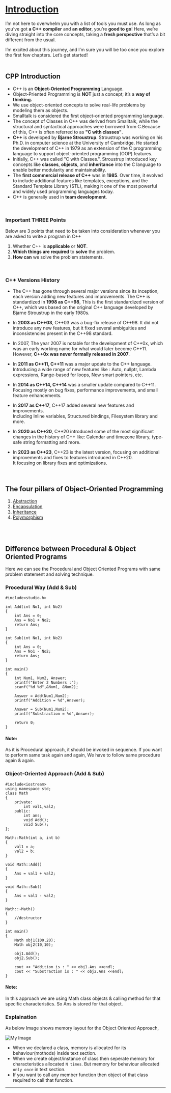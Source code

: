 # [Introduction](Introduction)
I’m not here to overwhelm you with a list of tools you must use. As long as you’ve got **a C++ compiler** and **an editor**, you’re **good to go**! Here, we’re diving straight into the core concepts, taking a **fresh perspective** that’s a bit different from the usual.<br>

I’m excited about this journey, and I’m sure you will be too once you explore the first few chapters. Let’s get started!
<br>
<br>

## CPP Introduction
 - C++ is an **Object-Oriented Programming** Language.<br>
 - Object-Priented Programming is **NOT** just a concept; it’s a **way of thinking.**<br>
 - We use object-oriented concepts to solve real-life problems by modeling them as objects.<br>
 - Smalltalk is considered the first object-oriented programming language.<br>
 - The concept of Classes in C++ was derived from Smalltalk, while the structural and syntactical approaches were borrowed from C.Because of this, C++ is often referred to as **"C with classes"**.<br>
 - **C++** is developed by **Bjarne Stroustrup**. Stroustrup was working on his Ph.D. in computer science at the University of Cambridge. He started the development of C++ in 1979 as an extension of the C programming language to support object-oriented programming (OOP) features.<br>
 - Initially, C++ was called "C with Classes.". Stroustrup introduced key concepts like **classes**, **objects**, and **inheritance** into the C language to enable better modularity and maintainability.<br>
 - The **first commercial release of C++** was in **1985**. Over time, it evolved to include additional features like templates, exceptions, and the Standard Template Library (STL), making it one of the most powerful and widely used programming languages today.<br>
 - C++ is generally used in **team development**.
 <br>

### Important THREE Points
Below are 3 points that need to be taken into consideration whenever you are asked to write a program in C++
1. Whether C++ is **applicable** or **NOT**.
2. **Which things are required** to **solve** the problem.
3. **How can** we solve the problem statements.
<br>

### C++ Versions History
- The C++ has gone through several major versions since its inception, each version adding new features and improvements. The C++ is standardized in **1998 as C++98**, This is the first standardized version of C++, which was based on the original C++ language developed by Bjarne Stroustrup in the early 1980s.

 - In **2003 as C++03**, C++03 was a bug-fix release of C++98. It did not introduce any new features, but it fixed several ambiguities and inconsistencies present in the C++98 standard.

 - In 2007, The year 2007 is notable for the development of C++0x, which was an early working name for what would later become C++11. However, **C++0x was never formally released in 2007**.

 - In **2011 as C++11, C++11** was a major update to the C++ language. Introducing a wide range of new features like : Auto, nullptr, Lambda expressions, Range-based for loops, New smart pointers, etc.

 - In **2014 as C++14, C++14** was a smaller update compared to C++11. Focusing mostly on bug fixes, performance improvements, and small feature enhancements.

 - In **2017 as C++17**, C++17 added several new features and improvements.<br>
 Including Inline variables, Structured bindings, Filesystem library and more.

 - In **2020 as C++20**, C++20 introduced some of the most significant changes in the history of C++ like: Calendar and timezone library, type-safe string formatting and more.

 - In **2023 as C++23**, C++23 is the latest version, focusing on additional improvements and fixes to features introduced in C++20.<br>
 It focusing on library fixes and optimizations.
<br>

 ## The four pillars of Object-Oriented Programming
 1. [Abstraction](https://github.com/ingaleshubhankar/CPP-HANDBOOK/blob/main/Introduction/AbstractionReadMe.md)
 2. [Encapsulation](https://github.com/ingaleshubhankar/CPP-HANDBOOK/blob/main/Introduction/EncapsulationReadMe.md)
 3. [Inheritance](https://github.com/ingaleshubhankar/CPP-HANDBOOK/blob/main/Introduction/InheritanceReadMe.md)
 4. [Polymorphism](https://github.com/ingaleshubhankar/CPP-HANDBOOK/blob/main/Introduction/PolymorphismReadMe.md)
<br> 
<br>


## Difference between Procedural & Object Oriented Programs
Here we can see the Procedural and Object Oriented Programs with same problem statement and solving technique.

### Procedural Way (Add & Sub)
```
#include<studio.h>

int Add(int No1, int No2)
{
	int Ans = 0;
	Ans = No1 + No2;
	return Ans;
}

int Sub(int No1, int No2)
{
	int Ans = 0;
	Ans = No1 - No2;
	return Ans;
}

int main()
{
	int Num1, Num2, Answer;
	printf("Enter 2 Numbers :");
	scanf("%d %d",&Num1, &Num2);
	
	Answer = Add(Num1,Num2);
	printf("Addition = %d",Answer);
	
	Answer = Sub(Num1,Num2);
	printf("Substraction = %d",Answer);
	
	return 0;
}
```

#### Note:
As it is Procedural approach, it should be invoked in sequence. If you want to perform same task again and again, We have to follow same procedure again & again.



### Object-Oriented Approach (Add & Sub)
```
#include<iostream>
using namespace std;
class Math
{
    private:
        int val1,val2;
    public:
        int ans;
        void Add();
        void Sub();
};

Math::Math(int a, int b)
{
    val1 = a;
    val2 = b;
}

void Math::Add()
{
    Ans = val1 + val2;
}

void Math::Sub()
{
    Ans = val1 - val2;
}

Math::~Math()
{
    //destructor
}

int main()
{
    Math obj1(100,20);
    Math obj2(10,10);

    obj1.Add();
    obj2.Sub();

    cout << "Addition is : " << obj1.Ans <<endl;
    cout << "Substraction is : " << obj2.Ans <<endl;
}
```

#### Note:
In this approach we are using Math class objects & calling method for that specific characteristics. So Ans is stored for that object.


### Explaination
As below Image shows memory layout for the Object Oriented Approach,

![My Image](https://github.com/ingaleshubhankar/CPP-HANDBOOK/blob/main/Introduction/Code_and_Data_Relation.png)

 - When we declared a class, memory is allocated for its behaviour(mothods) inside text section.
 - When we create object/instance of class then seperate memory for characteristics allocated `N times`. But memory for behaviour allocated `only once` in text section.
  - If you want to call any member function then object of that class required to call that function.

---